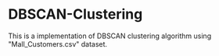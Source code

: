 # DBSCAN-Clustering

This is a implementation of DBSCAN clustering algorithm using "Mall_Customers.csv" dataset.
